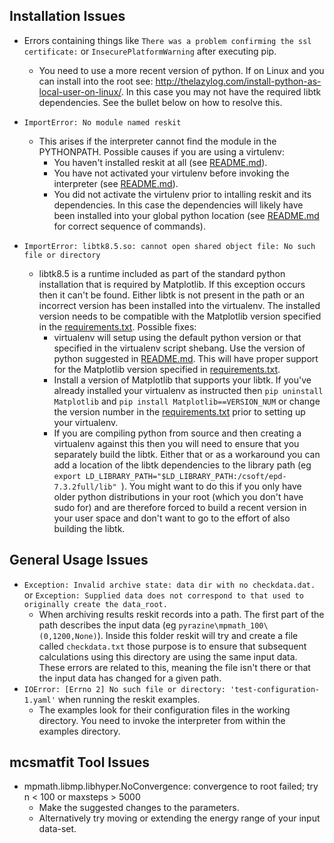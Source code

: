 ## Installation Issues
 - Errors containing things like `There was a problem confirming the ssl certificate:` or `InsecurePlatformWarning` after executing pip.
    - You need to use a more recent version of python. If on Linux and you can install into the root see: http://thelazylog.com/install-python-as-local-user-on-linux/. In this case you may not have the required libtk dependencies. See the bullet below on how to resolve this.

 - `ImportError: No module named reskit`
   - This arises if the interpreter cannot find the module in the PYTHONPATH. Possible causes if you are using a virtulenv:
     - You haven't installed reskit at all (see [README.md](https://github.com/petersbingham/reskit/blob/master/README.md)).
     - You have not activated your virtulenv before invoking the interpreter (see [README.md](https://github.com/petersbingham/reskit/blob/master/README.md)).
     - You did not activate the virtulenv prior to intalling reskit and its dependencies. In this case the dependencies will likely have been installed into your global python location (see [README.md](https://github.com/petersbingham/reskit/blob/master/README.md) for correct sequence of commands).

  - `ImportError: libtk8.5.so: cannot open shared object file: No such file or directory`
    - libtk8.5 is a runtime included as part of the standard python installation that is required by Matplotlib. If this exception occurs then it can't be found. Either libtk is not present in the path or an incorrect version has been installed into the virtualenv. The installed version needs to be compatible with the Matplotlib version specified in the [requirements.txt](https://github.com/petersbingham/reskit/blob/master/requirements.txt). Possible fixes: 
      - virtualenv will setup using the default python version or that specified in the virtualenv script shebang. Use the version of python suggested in [README.md](https://github.com/petersbingham/reskit/blob/master/README.md). This will have proper support for the Matplotlib version specified in [requirements.txt](https://github.com/petersbingham/reskit/blob/master/requirements.txt).
      - Install a version of Matplotlib that supports your libtk. If you've already installed your virtualenv as instructed then `pip uninstall Matplotlib` and `pip install Matplotlib==VERSION_NUM` or change the version number in the [requirements.txt](https://github.com/petersbingham/reskit/blob/master/requirements.txt) prior to setting up your virtualenv.
      - If you are compiling python from source and then creating a virtualenv against this then you will need to ensure that you separately build the libtk. Either that or as a workaround you can add a location of the libtk dependencies to the library path (eg `export LD_LIBRARY_PATH="$LD_LIBRARY_PATH:/csoft/epd-7.3.2full/lib"
`). You might want to do this if you only have older python distributions in your root (which you don't have sudo for) and are therefore forced to build a recent version in your user space and don't want to go to the effort of also building the libtk.

## General Usage Issues
  - `Exception: Invalid archive state: data dir with no checkdata.dat.` or `Exception: Supplied data does not correspond to that used to originally create the data_root.`
    - When archiving results reskit records into a path. The first part of the path describes the input data (eg `pyrazine\mpmath_100\(0,1200,None)`). Inside this folder reskit will try and create a file called `checkdata.txt` those purpose is to ensure that subsequent calculations using this directory are using the same input data. These errors are related to this, meaning the file isn't there or that the input data has changed for a given path.
  - `IOError: [Errno 2] No such file or directory: 'test-configuration-1.yaml'` when running the reskit examples.
    - The examples look for their configuration files in the working directory. You need to invoke the interpreter from within the examples directory.
    
## mcsmatfit Tool Issues
  - mpmath.libmp.libhyper.NoConvergence: convergence to root failed; try n < 100 or maxsteps > 5000
    - Make the suggested changes to the parameters.
    - Alternatively try moving or extending the energy range of your input data-set.